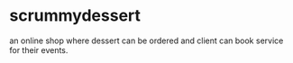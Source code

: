 # scrummydessert
an online shop where dessert can be ordered and client can book service for their events.
